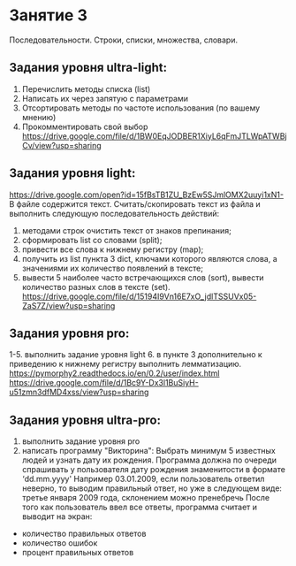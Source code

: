 # Занятие 3 
Последовательности. Строки, списки, множества, словари.

## Задания уровня ultra-light:
1.	Перечислить методы списка (list) 
2.	Написать их через запятую с параметрами
3.	Отсортировать методы по частоте использования (по вашему мнению)
4.	Прокомментировать свой выбор
https://drive.google.com/file/d/1BW0EqJODBER1XiyL6qFmJTLWpATWBjCv/view?usp=sharing

## Задания уровня light:
https://drive.google.com/open?id=15fBsTB1ZU_BzEw5SJmlOMX2uuyi1xN1-
В файле содержится текст. Считать/скопировать текст из файла и выполнить следующую последовательность действий:
1.	методами строк очистить текст от знаков препинания;
2.	сформировать list со словами (split);
3.	привести все слова к нижнему регистру (map);
4.	получить из list пункта 3 dict, ключами которого являются слова, а значениями их количество появлений в тексте;
5.	вывести 5 наиболее часто встречающихся слов (sort), вывести количество разных слов в тексте (set).
https://drive.google.com/file/d/15194I9Vn16E7xO_jdlTSSUVx05-ZaS7Z/view?usp=sharing

## Задания уровня pro:
1-5. выполнить задание уровня light
6.	в пункте 3 дополнительно к приведению к нижнему регистру выполнить лемматизацию. https://pymorphy2.readthedocs.io/en/0.2/user/index.html
https://drive.google.com/file/d/1Bc9Y-Dx3l1BuSiyH-u51zmn3dfMD4xss/view?usp=sharing

## Задания уровня ultra-pro:
1.	выполнить задание уровня pro
2.	написать программу "Викторина":
Выбрать минимум 5 известных людей и узнать дату их рождения. 
Программа должна по очереди спрашивать у пользователя дату рождения знаменитости в формате ‘dd.mm.yyyy'
Например 03.01.2009, если пользователь ответил неверно, то выводим правильный ответ, но уже в следующем виде: третье января 2009 года, склонением можно пренебречь
После того как пользователь ввел все ответы, программа считает и выводит на экран:
- количество правильных ответов
- количество ошибок
- процент правильных ответов
